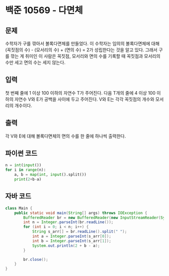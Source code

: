# 백준 10569 - 다면체

## 문제

수학자가 구를 깎아서 볼록다면체를 만들었다. 이 수학자는 임의의 볼록다면체에 대해 (꼭짓점의 수) - (모서리의 수) + (면의 수) = 2가 성립한다는 것을 알고 있다. 그래서 구를 깎는 게 취미인 이 사람은 꼭짓점, 모서리와 면의 수를 기록할 때 꼭짓점과 모서리의 수만 세고 면의 수는 세지 않는다.


## 입력
첫 번째 줄에 1 이상 100 이하의 자연수 T가 주어진다.
다음 T개의 줄에 4 이상 100 이하의 자연수 V와 E가 공백을 사이에 두고 주어진다. V와 E는 각각 꼭짓점의 개수와 모서리의 개수이다.

## 출력
각 V와 E에 대해 볼록다면체의 면의 수를 한 줄에 하나씩 출력한다.

## 파이썬 코드
```python
n = int(input())
for i in range(n):
    a, b = map(int, input().split())
    print(2+b-a)
```

## 자바 코드
```java
class Main {
    public static void main(String[] args) throws IOException {
        BufferedReader br = new BufferedReader(new InputStreamReader(System.in));
        int n = Integer.parseInt(br.readLine());
        for (int i = 0; i < n; i++) {
            String s_arr[] = br.readLine().split(" ");
            int a = Integer.parseInt(s_arr[0]);
            int b = Integer.parseInt(s_arr[1]);
            System.out.println(2 + b - a);
        }

        br.close();
    }
}
```